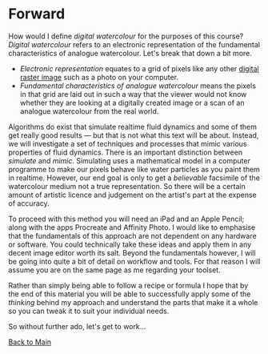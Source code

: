 # Forward

How would I define *digital watercolour* for the purposes of this course? *Digital watercolour* refers to an electronic representation of the fundamental characteristics of analogue watercolour. Let's break that down a bit more. 

* *Electronic representation* equates to a grid of pixels like any other [digital raster image](https://en.m.wikipedia.org/wiki/Raster_graphics) such as a photo on your computer. 
* *Fundamental characteristics of analogue watercolour* means the pixels in that grid are laid out in such a way that the viewer would not know whether they are looking at a digitally created image or a scan of an analogue watercolour from the real world.

Algorithms do exist that simulate realtime fluid dynamics and some of them get really good results — but that is not what this text will be about. Instead, we will investigate a set of techniques and processes that mimic various properties of fluid dynamics. There is an important distinction between *simulate* and *mimic*. Simulating uses a mathematical model in a computer programme to make our pixels behave like water particles as you paint them in realtime. However, our end goal is only to get a *believable* facsimile of the watercolour medium not a true representation. So there will be a certain amount of artistic licence and judgement on the artist's part at the expense of accuracy.

To proceed with this method you will need an iPad and an Apple Pencil; along with the apps Procreate and Affinity Photo. I would like to emphasise that the fundamentals of this approach are not dependent on any hardware or software. You could technically take these ideas and apply them in any decent image editor worth its salt. Beyond the fundamentals however, I will be going into quite a bit of detail on workflow and tools. For that reason I will assume you are on the same page as me regarding your toolset.

Rather than simply being able to follow a recipe or formula I hope that by the end of this material you will be able to successfully apply some of the *thinking* behind my approach and understand the parts that make it a whole so you can tweak it to suit your individual needs.

So without further ado, let's get to work…

[Back to Main](README.md)